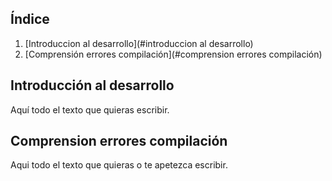 ## Índice
1. [Introduccion al desarrollo](#introduccion al desarrollo)
2. [Comprensión errores compilación](#comprension errores compilación)
## Introducción al desarrollo
Aquí todo el texto que quieras escribir.
## Comprension errores compilación
Aqui todo el texto que quieras o te apetezca escribir.

